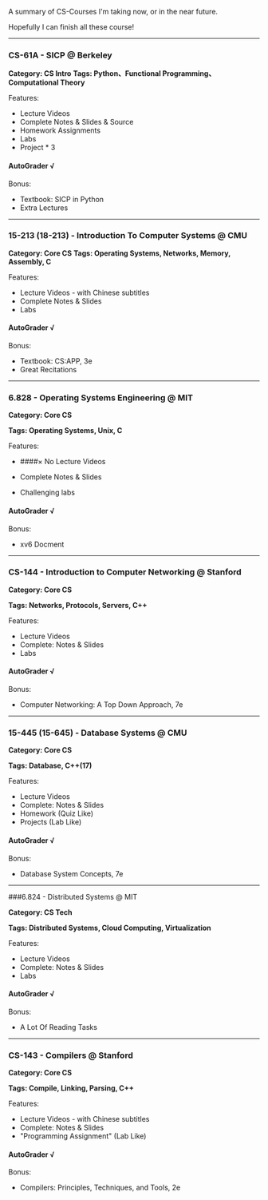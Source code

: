 A summary of CS-Courses I'm taking now, or in the near future.

Hopefully I can finish all these course!

---

### CS-61A - SICP @ Berkeley
**Category: CS Intro**
**Tags: Python、Functional Programming、Computational Theory**

Features:

- Lecture Videos
- Complete Notes & Slides & Source
- Homework Assignments
- Labs
- Project * 3

#### AutoGrader √

Bonus:
- Textbook: SICP in Python
- Extra Lectures
---

### 15-213 (18-213) - Introduction To Computer Systems @ CMU

**Category: Core CS**
**Tags: Operating Systems,  Networks, Memory, Assembly, C**

Features:

- Lecture Videos - with Chinese subtitles
- Complete Notes & Slides
- Labs

#### AutoGrader √

Bonus:
- Textbook: CS:APP, 3e
- Great Recitations
---
### 6.828 - Operating Systems Engineering @ MIT

**Category: Core CS**

**Tags: Operating Systems, Unix, C**

Features:

- ####× No Lecture Videos

- Complete Notes & Slides

- Challenging labs

#### AutoGrader √

Bonus:

- xv6 Docment


---

### CS-144 - Introduction to Computer Networking @ Stanford

**Category: Core CS**

**Tags: Networks, Protocols, Servers, C++**

Features:

- Lecture Videos
- Complete: Notes & Slides
- Labs

#### AutoGrader √

Bonus: 

- Computer Networking: A Top Down Approach, 7e

---

### 15-445 (15-645) - Database Systems @ CMU

**Category: Core CS**

**Tags: Database, C++(17)**

Features:

- Lecture Videos
- Complete: Notes & Slides
- Homework (Quiz Like)
- Projects (Lab Like) 

#### AutoGrader √

Bonus:

- Database System Concepts, 7e

---

###6.824 - Distributed Systems @ MIT

**Category: CS Tech**

**Tags: Distributed Systems, Cloud Computing, Virtualization**

Features:

- Lecture Videos
- Complete: Notes & Slides
- Labs

#### AutoGrader √

Bonus:

- A Lot Of Reading Tasks

---

### CS-143 - Compilers @ Stanford

**Category: Core CS**

**Tags: Compile, Linking, Parsing, C++**

Features:

- Lecture Videos - with Chinese subtitles
- Complete: Notes & Slides
- "Programming Assignment" (Lab Like)

#### AutoGrader √

Bonus:

- Compilers: Principles, Techniques, and Tools, 2e